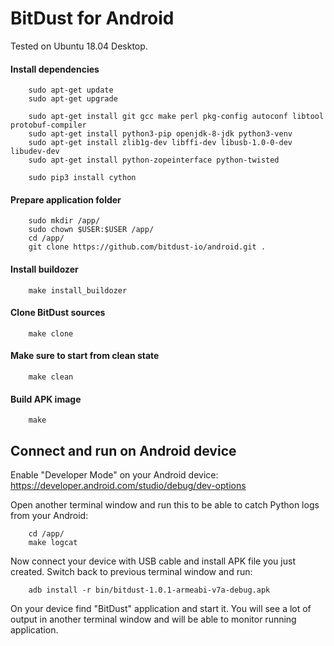 # BitDust for Android


Tested on Ubuntu 18.04 Desktop.


#### Install dependencies

        sudo apt-get update
        sudo apt-get upgrade

        sudo apt-get install git gcc make perl pkg-config autoconf libtool protobuf-compiler
        sudo apt-get install python3-pip openjdk-8-jdk python3-venv
        sudo apt-get install zlib1g-dev libffi-dev libusb-1.0-0-dev libudev-dev
        sudo apt-get install python-zopeinterface python-twisted

        sudo pip3 install cython


#### Prepare application folder

        sudo mkdir /app/
        sudo chown $USER:$USER /app/
        cd /app/
        git clone https://github.com/bitdust-io/android.git .


#### Install buildozer

        make install_buildozer


#### Clone BitDust sources

        make clone


#### Make sure to start from clean state

        make clean


#### Build APK image

        make


## Connect and run on Android device

Enable "Developer Mode" on your Android device: https://developer.android.com/studio/debug/dev-options

Open another terminal window and run this to be able to catch Python logs from your Android:

        cd /app/
        make logcat


Now connect your device with USB cable and install APK file you just created.
Switch back to previous terminal window and run:

        adb install -r bin/bitdust-1.0.1-armeabi-v7a-debug.apk


On your device find "BitDust" application and start it.
You will see a lot of output in another terminal window and will be able to monitor running application.

